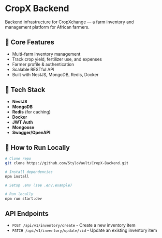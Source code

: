 # CropX Backend

Backend infrastructure for CropXchange — a farm inventory and management platform for African farmers.

## 🌾 Core Features

- Multi-farm inventory management
- Track crop yield, fertilizer use, and expenses
- Farmer profile & authentication
- Scalable RESTful API
- Built with NestJS, MongoDB, Redis, Docker

## 🧰 Tech Stack

- **NestJS**
- **MongoDB**
- **Redis** (for caching)
- **Docker**
- **JWT Auth**
- **Mongoose**
- **Swagger/OpenAPI**

## 🚀 How to Run Locally

```bash
# Clone repo
git clone https://github.com/StyloVault/CropX-Backend.git

# Install dependencies
npm install

# Setup .env (see .env.example)

# Run locally
npm run start:dev
```

## API Endpoints

- `POST /api/v1/inventory/create` - Create a new inventory item
- `PATCH /api/v1/inventory/update/:id` - Update an existing inventory item

